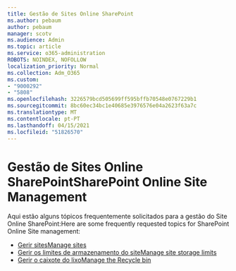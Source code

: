 ```yaml
---
title: Gestão de Sites Online SharePoint
ms.author: pebaum
author: pebaum
manager: scotv
ms.audience: Admin
ms.topic: article
ms.service: o365-administration
ROBOTS: NOINDEX, NOFOLLOW
localization_priority: Normal
ms.collection: Adm_O365
ms.custom:
- "9000292"
- "5808"
ms.openlocfilehash: 3226579bcd505699ff595bffb70548e0767229b1
ms.sourcegitcommit: 8bc60ec34bc1e40685e3976576e04a2623f63a7c
ms.translationtype: MT
ms.contentlocale: pt-PT
ms.lasthandoff: 04/15/2021
ms.locfileid: "51826570"
---
```

# <a name="sharepoint-online-site-management"></a><span data-ttu-id="458a0-102">Gestão de Sites Online SharePoint</span><span class="sxs-lookup"><span data-stu-id="458a0-102">SharePoint Online Site Management</span></span>

<span data-ttu-id="458a0-103">Aqui estão alguns tópicos frequentemente solicitados para a gestão do Site Online SharePoint:</span><span class="sxs-lookup"><span data-stu-id="458a0-103">Here are some frequently requested topics for SharePoint Online Site management:</span></span>

- [<span data-ttu-id="458a0-104">Gerir sites</span><span class="sxs-lookup"><span data-stu-id="458a0-104">Manage sites</span></span>](https://docs.microsoft.com/sharepoint/manage-sites-in-new-admin-center)
- [<span data-ttu-id="458a0-105">Gerir os limites de armazenamento do site</span><span class="sxs-lookup"><span data-stu-id="458a0-105">Manage site storage limits</span></span>](https://docs.microsoft.com/sharepoint/manage-site-collection-storage-limits)
- [<span data-ttu-id="458a0-106">Gerir o caixote do lixo</span><span class="sxs-lookup"><span data-stu-id="458a0-106">Manage the Recycle bin</span></span>](https://support.microsoft.com/office/8a6c2198-910e-42dc-9a9c-bc5bc4f327da)